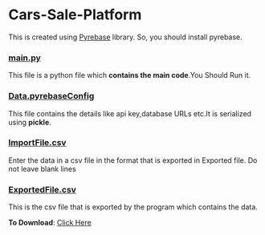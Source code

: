 # Cars-Sale-Platform
This is created using [Pyrebase](https://www.google.com/url?sa=t&rct=j&q=&esrc=s&source=web&cd=&cad=rja&uact=8&ved=2ahUKEwjfxu7pvMHwAhWGxDgGHZDGBUQQFjAAegQIAxAD&url=https%3A%2F%2Fgithub.com%2Fthisbejim%2FPyrebase&usg=AOvVaw3M-gToG4PxKyNqNWmA8c2I) library.
So, you should install pyrebase.
### [main.py](https://github.com/RKS200/Cars-Sale-Platform/blob/main/main.py)
This file is a python file which **contains the main code**.You Should Run it. 
### [Data.pyrebaseConfig](https://github.com/RKS200/Cars-Sale-Platform/blob/main/Data.pyrebaseConfig)
This file contains the details like api key,database URLs etc.It is serialized using **pickle**.
### [ImportFile.csv](https://github.com/RKS200/Cars-Sale-Platform/blob/main/ImportFile.csv)
Enter the data in a csv file in the format that is exported in Exported file.
Do not leave blank lines
### [ExportedFile.csv](https://github.com/RKS200/Cars-Sale-Platform/blob/main/ExportedFile.csv)
This is the csv file that is exported by the program which contains the data.


**To Download**: [Click Here](https://github.com/RKS200/Cars-Sale-Platform/releases/tag/v2022.0)
